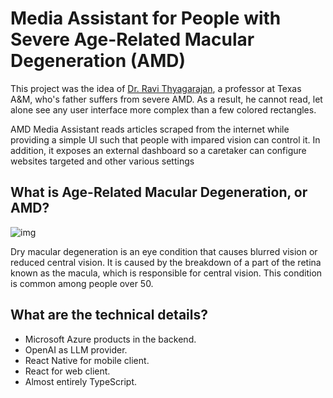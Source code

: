 # Media Assistant for People with Severe Age-Related Macular Degeneration (AMD)

This project was the idea of [Dr. Ravi Thyagarajan](https://engineering.tamu.edu/mechanical/profiles/thyagarajan-ravi.html), a professor at Texas A&M, who's father suffers from severe AMD. As a result, he cannot read, let alone see any user interface more complex than a few colored rectangles. 

AMD Media Assistant reads articles scraped from the internet while providing a simple UI such that people with impared vision can control it. In addition, it exposes an external dashboard so a caretaker can configure websites targeted and other various settings

## What is Age-Related Macular Degeneration, or AMD?

![img](https://www.drugs.com/cg/images/en3529084.jpg)

Dry macular degeneration is an eye condition that causes blurred vision or reduced central vision. It is caused by the breakdown of a part of the retina known as the macula, which is responsible for central vision. This condition is common among people over 50.

## What are the technical details?

* Microsoft Azure products in the backend.
* OpenAI as LLM provider.
* React Native for mobile client.
* React for web client.
* Almost entirely TypeScript.
